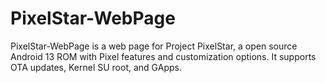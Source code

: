 # PixelStar-WebPage
PixelStar-WebPage is a web page for Project PixelStar, a open source Android 13 ROM with Pixel features and customization options. It supports OTA updates, Kernel SU root, and GApps.
